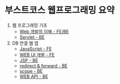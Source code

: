 # 부스트코스 웹프로그래밍 요약


1. 웹 프로그래밍 기초
	- [Web 개발의 이해 - FE/BE](https://github.com/robin00q/boostcourse_web_summary/blob/master/1%EC%9E%A5_%EC%9B%B9%ED%94%84%EB%A1%9C%EA%B7%B8%EB%9E%98%EB%B0%8D_%EA%B8%B0%EC%B4%88/1_1.md)
	- [Servlet - BE](https://github.com/robin00q/boostcourse_web_summary/blob/master/1%EC%9E%A5_%EC%9B%B9%ED%94%84%EB%A1%9C%EA%B7%B8%EB%9E%98%EB%B0%8D_%EA%B8%B0%EC%B4%88/1_5.md)
2. DB 연결 웹 앱
    - [JavaScript - FE](https://github.com/robin00q/boostcourse_web_summary/blob/master/1%EC%9E%A5_%EC%9B%B9%ED%94%84%EB%A1%9C%EA%B7%B8%EB%9E%98%EB%B0%8D_%EA%B8%B0%EC%B4%88/2-1.md)
    - [WEB UI 개발 - FE](https://github.com/robin00q/boostcourse_web_summary/blob/master/1%EC%9E%A5_%EC%9B%B9%ED%94%84%EB%A1%9C%EA%B7%B8%EB%9E%98%EB%B0%8D_%EA%B8%B0%EC%B4%88/2-2.md)
    - [JSP - BE](https://github.com/robin00q/boostcourse_web_summary/blob/master/1%EC%9E%A5_%EC%9B%B9%ED%94%84%EB%A1%9C%EA%B7%B8%EB%9E%98%EB%B0%8D_%EA%B8%B0%EC%B4%88/2-3.md)
    - [redirect & forward - BE](https://github.com/robin00q/boostcourse_web_summary/blob/master/1%EC%9E%A5_%EC%9B%B9%ED%94%84%EB%A1%9C%EA%B7%B8%EB%9E%98%EB%B0%8D_%EA%B8%B0%EC%B4%88/2-4.md)
    - [scope - BE](https://github.com/robin00q/boostcourse_web_summary/blob/master/1%EC%9E%A5_%EC%9B%B9%ED%94%84%EB%A1%9C%EA%B7%B8%EB%9E%98%EB%B0%8D_%EA%B8%B0%EC%B4%88/2-5.md)
    - [WEB API - BE](https://github.com/robin00q/boostcourse_web_summary/blob/master/1%EC%9E%A5_%EC%9B%B9%ED%94%84%EB%A1%9C%EA%B7%B8%EB%9E%98%EB%B0%8D_%EA%B8%B0%EC%B4%88/2-11.md)